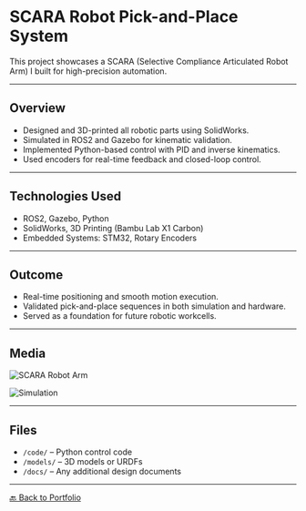 # SCARA Robot Pick-and-Place System

This project showcases a SCARA (Selective Compliance Articulated Robot Arm) I built for high-precision automation.

---

## Overview
- Designed and 3D-printed all robotic parts using SolidWorks.
- Simulated in ROS2 and Gazebo for kinematic validation.
- Implemented Python-based control with PID and inverse kinematics.
- Used encoders for real-time feedback and closed-loop control.

---

## Technologies Used
- ROS2, Gazebo, Python
- SolidWorks, 3D Printing (Bambu Lab X1 Carbon)
- Embedded Systems: STM32, Rotary Encoders

---

## Outcome
- Real-time positioning and smooth motion execution.
- Validated pick-and-place sequences in both simulation and hardware.
- Served as a foundation for future robotic workcells.

---

## Media
![SCARA Robot Arm](../docs/assets/scara-robot/SCARA-Robot-Arm.gif)

![Simulation](../assets/scara-robot/ros2-sim.png)

---

## Files 
- `/code/` – Python control code
- `/models/` – 3D models or URDFs
- `/docs/` – Any additional design documents

---

[🔙 Back to Portfolio](../README.md)

